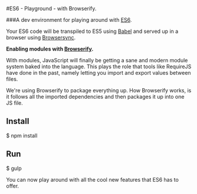 #ES6 - Playground - with Browserify.

###A dev environment for playing around with [ES6](http://www.ecma-international.org/ecma-262/6.0/index.html).

Your ES6 code will be transpiled to ES5 using [Babel](https://babeljs.io/) and served up in a browser using [Browsersync](http://www.browsersync.io/).

**Enabling modules with [Browserify](http://browserify.org/).**


With modules, JavaScript will finally be getting a sane and modern module system baked into the language. This plays the role that tools like RequireJS have done in the past, namely letting you import and export values between files.

We're using Browserify to package everything up. How Browserify works, is it follows all the imported dependencies and then packages it up into one JS file.


## Install

$ npm install

## Run

$ gulp


You can now play around with all the cool new features that ES6 has to offer.

